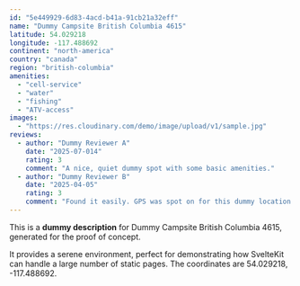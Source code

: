 ```yaml
---
id: "5e449929-6d83-4acd-b41a-91cb21a32eff"
name: "Dummy Campsite British Columbia 4615"
latitude: 54.029218
longitude: -117.488692
continent: "north-america"
country: "canada"
region: "british-columbia"
amenities:
  - "cell-service"
  - "water"
  - "fishing"
  - "ATV-access"
images:
  - "https://res.cloudinary.com/demo/image/upload/v1/sample.jpg"
reviews:
  - author: "Dummy Reviewer A"
    date: "2025-07-014"
    rating: 3
    comment: "A nice, quiet dummy spot with some basic amenities."
  - author: "Dummy Reviewer B"
    date: "2025-04-05"
    rating: 3
    comment: "Found it easily. GPS was spot on for this dummy location."
---
```


This is a **dummy description** for Dummy Campsite British Columbia 4615, generated for the proof of concept.

It provides a serene environment, perfect for demonstrating how SvelteKit can handle a large number of static pages. The coordinates are 54.029218, -117.488692.
